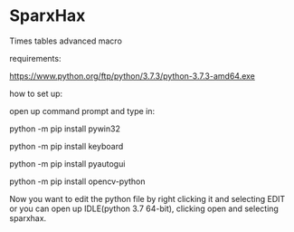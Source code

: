 # SparxHax
Times tables advanced macro

requirements:

https://www.python.org/ftp/python/3.7.3/python-3.7.3-amd64.exe

how to set up:

open up command prompt and type in: 

python -m pip install pywin32

python -m pip install keyboard

python -m pip install pyautogui

python -m pip install opencv-python

Now you want to edit the python file by right clicking it and selecting EDIT or you can open up IDLE(python 3.7 64-bit), clicking open and selecting sparxhax.
